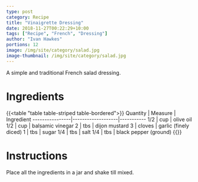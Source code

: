 ```yaml
---
type: post
category: Recipe
title: "Vinaigrette Dressing"
date: 2018-11-27T00:22:29+10:00
tags: ["Recipe", "French", "Dressing"]
author: "Ivan Hawkes"
portions: 12
image: /img/site/category/salad.jpg
image-thumbnail: /img/site/category/salad.jpg
---
```


A simple and traditional French salad dressing.
<!--more-->

# Ingredients

{{<table "table table-striped table-bordered">}}
Quantity  | Measure    | Ingredient
----------------|-------------------|-----------
1/2    | cup     | olive oil
1/2    | cup    | balsamic vinegar
2    | tbs    | dijon mustard
3    | cloves   | garlic (finely diced)
1    | tbs    | sugar
1/4    | tbs    | salt
1/4    | tbs     | black pepper (ground)
{{</table>}}

# Instructions

Place all the ingredients in a jar and shake till mixed.
